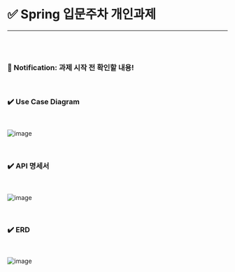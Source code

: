 # ✅ Spring 입문주차 개인과제 

--- 
<br><br>

### 📢 Notification: 과제 시작 전 확인할 내용!

<BR>

### ✔️ Use Case Diagram 
<BR>

![image](https://github.com/gminnimk/MyScheduleAppServer/assets/165118770/febe417c-bd1a-484b-8b92-88550bd7feb9)

<BR>

### ✔️ API 명세서
<BR>

![image](https://github.com/gminnimk/MyScheduleAppServer/assets/165118770/23541bfc-44a3-4e82-9204-d25d08c740ad)


<BR>

### ✔️ ERD
<BR>

![image](https://github.com/gminnimk/MyScheduleAppServer/assets/165118770/ad403ba0-c4d9-4e29-a1db-445855ccbf28)
